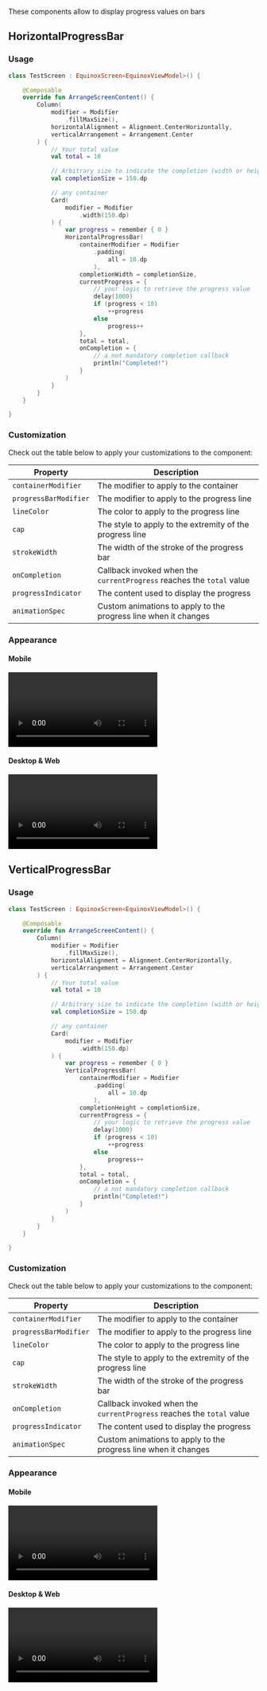 These components allow to display progress values on bars

## HorizontalProgressBar

### Usage

```kotlin
class TestScreen : EquinoxScreen<EquinoxViewModel>() {

    @Composable
    override fun ArrangeScreenContent() {
        Column(
            modifier = Modifier
                .fillMaxSize(),
            horizontalAlignment = Alignment.CenterHorizontally,
            verticalArrangement = Arrangement.Center
        ) {
            // Your total value
            val total = 10

            // Arbitrary size to indicate the completion (width or height)
            val completionSize = 150.dp

            // any container
            Card(
                modifier = Modifier
                    .width(150.dp)
            ) {
                var progress = remember { 0 }
                HorizontalProgressBar(
                    containerModifier = Modifier
                        .padding(
                            all = 10.dp
                        ),
                    completionWidth = completionSize,
                    currentProgress = {
                        // your logic to retrieve the progress value
                        delay(1000)
                        if (progress < 10)
                            ++progress
                        else
                            progress++
                    },
                    total = total,
                    onCompletion = {
                        // a not mandatory completion callback
                        println("Completed!")
                    }
                )
            }
        }
    }

}
```

### Customization

Check out the table below to apply your customizations to the component:

| Property              | Description                                                           |
|-----------------------|-----------------------------------------------------------------------|
| `containerModifier`   | The modifier to apply to the container                                |
| `progressBarModifier` | The modifier to apply to the progress line                            |
| `lineColor`           | The color to apply to the progress line                               |
| `cap`                 | The style to apply to the extremity of the progress line              |
| `strokeWidth`         | The width of the stroke of the progress bar                           |
| `onCompletion`        | Callback invoked when the `currentProgress` reaches the `total` value |
| `progressIndicator`   | The content used to display the progress                              |
| `animationSpec`       | Custom animations to apply to the progress line when it changes       |

### Appearance

#### Mobile

<video class="shadow mobile-appearance" controls>
  <source src="../assets/videos/progressbars/horizontal_progress_bar-android.webm" type="video/webm">
  Cannot play the video
</video>

#### Desktop & Web

<video class="shadow" controls>
  <source src="../assets/videos/progressbars/horizontal-progressbar-desktop.mp4" type="video/mp4">
  Cannot play the video
</video>

## VerticalProgressBar

### Usage

```kotlin
class TestScreen : EquinoxScreen<EquinoxViewModel>() {

    @Composable
    override fun ArrangeScreenContent() {
        Column(
            modifier = Modifier
                .fillMaxSize(),
            horizontalAlignment = Alignment.CenterHorizontally,
            verticalArrangement = Arrangement.Center
        ) {
            // Your total value
            val total = 10

            // Arbitrary size to indicate the completion (width or height)
            val completionSize = 150.dp

            // any container
            Card(
                modifier = Modifier
                    .width(150.dp)
            ) {
                var progress = remember { 0 }
                VerticalProgressBar(
                    containerModifier = Modifier
                        .padding(
                            all = 10.dp
                        ),
                    completionHeight = completionSize,
                    currentProgress = {
                        // your logic to retrieve the progress value
                        delay(1000)
                        if (progress < 10)
                            ++progress
                        else
                            progress++
                    },
                    total = total,
                    onCompletion = {
                        // a not mandatory completion callback
                        println("Completed!")
                    }
                )
            }
        }
    }

}
```

### Customization

Check out the table below to apply your customizations to the component:

| Property              | Description                                                           |
|-----------------------|-----------------------------------------------------------------------|
| `containerModifier`   | The modifier to apply to the container                                |
| `progressBarModifier` | The modifier to apply to the progress line                            |
| `lineColor`           | The color to apply to the progress line                               |
| `cap`                 | The style to apply to the extremity of the progress line              |
| `strokeWidth`         | The width of the stroke of the progress bar                           |
| `onCompletion`        | Callback invoked when the `currentProgress` reaches the `total` value |
| `progressIndicator`   | The content used to display the progress                              |
| `animationSpec`       | Custom animations to apply to the progress line when it changes       |

### Appearance

#### Mobile

<video class="shadow mobile-appearance" controls>
  <source src="../assets/videos/progressbars/vertical_progressbar-android.webm" type="video/webm">
  Cannot play the video
</video>

#### Desktop & Web

<video class="shadow" controls>
  <source src="../assets/videos/progressbars/vertical_progressbar-desktop.mp4" type="video/mp4">
  Cannot play the video
</video>